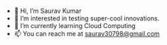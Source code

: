 - 👋 Hi, I’m Saurav Kumar
- 👀 I’m interested in testing super-cool innovations.
- 🌱 I’m currently learning Cloud Computing
- 📫 You can reach me at saurav30798@gmail.com

<!---
apnasaurav/apnasaurav is a ✨ special ✨ repository because its `README.md` (this file) appears on your GitHub profile.
You can click the Preview link to take a look at your changes.
--->
